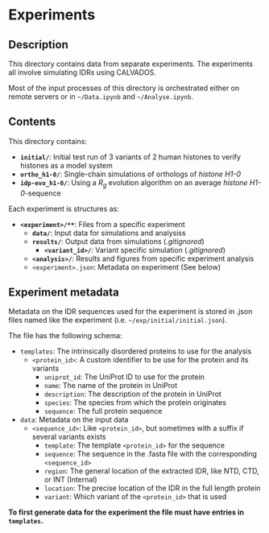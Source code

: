 # Experiments

## Description
This directory contains data from separate experiments. The experiments all involve simulating IDRs using CALVADOS.

Most of the input processes of this directory is orchestrated either on remote servers or in `~/Data.ipynb` and `~/Analyse.ipynb`.


## Contents
This directory contains:
- **`initial/`**: Initial test run of 3 variants of 2 human histones to verify histones as a model system
- **`ortho_h1-0/`**: Single-chain simulations of orthologs of *histone H1-0*
- **`idp-evo_h1-0/`**: Using a $R_g$ evolution algorithm on an average *histone H1-0*-sequence


Each experiment is structures as:
- **`<experiment>/**`**: Files from a specific experiment
    - **`data/`**: Input data for simulations and analysiss
    - **`results/`**: Output data from simulations (*.gitignored*)
        - **`<variant_id>/`**: Variant specific simulation (*.gitignored*)
    - **`<analysis>/`**: Results and figures from specific experiment analysis
    - `<experiment>.json`: Metadata on experiment (See below)


## Experiment metadata
Metadata on the IDR sequences used for the experiment is stored in .json files named like the experiment (i.e. `~/exp/initial/initial.json`).

The file has the following schema:
- `templates`: The intrinsically disordered proteins to use for the analysis
    - `<protein_id>`: A custom identifier to be use for the protein and its variants
        - `uniprot_id`: The UniProt ID to use for the protein
        - `name`: The name of the protein in UniProt
        - `description`: The description of the protein in UniProt
        - `species`: The species from which the protein originates
        - `sequence`: The full protein sequence
- `data`: Metadata on the input data
    - `<sequence_id>`: Like `<protein_id>`, but sometimes with a suffix if several variants exists
        - `template`: The template `<protein_id>` for the sequence
        - `sequence`: The sequence in the .fasta file with the corresponding `<sequence_id>`
        - `region`: The general location of the extracted IDR, like NTD, CTD, or INT (Internal)
        - `location`: The precise location of the IDR in the full length protein
        - `variant`: Which variant of the `<protein_id>` that is used

**To first generate data for the experiment the file must have entries in `templates`.**
